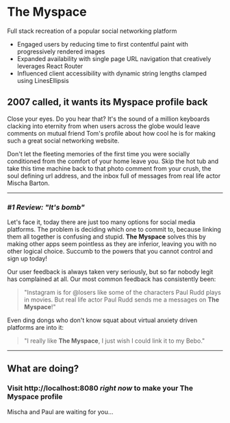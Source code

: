 # **The Myspace**

Full stack recreation of a popular social networking platform

- Engaged users by reducing time to first contentful paint with progressively rendered images
- Expanded availability with single page URL navigation that creatively leverages React Router
- Influenced client accessibility with dynamic string lengths clamped using LinesEllipsis

## 2007 called, it wants its Myspace profile back

Close your eyes. Do you hear that? It's the sound of a million keyboards clacking into eternity from when users across the globe would leave comments on mutual friend Tom's profile about how cool he is for making such a great social networking website.

Don't let the fleeting memories of the first time you were socially conditioned from the comfort of your home leave you. Skip the hot tub and take this time machine back to that photo comment from your crush, the soul defining url address, and the inbox full of messages from real life actor Mischa Barton.

---

### *#1 Review: "It's bomb"*

Let's face it, today there are just too many options for social media platforms. The problem is deciding which one to commit to, because linking them all together is confusing and stupid. **The Myspace** solves this by making other apps seem pointless as they are inferior, leaving you with no other logical choice. Succumb to the powers that you cannot control and sign up today!

Our user feedback is always taken very seriously, but so far nobody legit has complained at all. Our most common feedback has consistently been:

> "Instagram is for @losers like some of the characters Paul Rudd plays in movies. But real life actor Paul Rudd sends me a messages on **The Myspace**!"

Even ding dongs who don't know squat about virtual anxiety driven platforms are into it:

> "I really like **The Myspace**, I just wish I could link it to my Bebo."

---

## What are doing?

### Visit http://localhost:8080 *right now* to make your **The Myspace** profile

Mischa and Paul are waiting for you...
